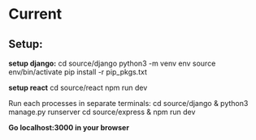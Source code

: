# Current

## Setup:

**setup django:**
cd source/django
python3 -m venv env
source env/bin/activate
pip install -r pip_pkgs.txt

**setup react**
cd source/react
npm run dev



Run each processes in separate terminals:
cd source/django & python3 manage.py runserver
cd source/express & npm run dev

**Go localhost:3000 in your browser**
